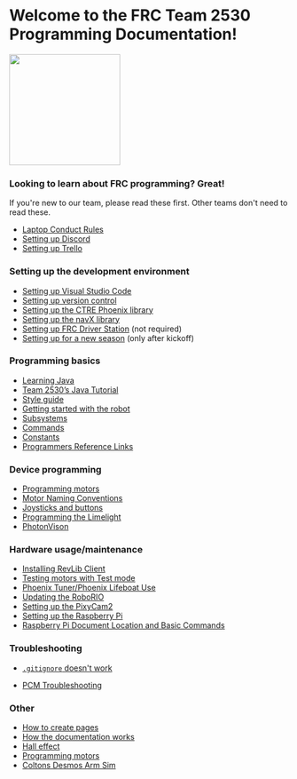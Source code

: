 # Welcome to the FRC Team 2530 Programming Documentation!

<img src="https://user-images.githubusercontent.com/116770284/216777461-d6618507-27f9-415b-9f14-2be387658675.svg" height=200px/>

### Looking to learn about FRC programming? Great!
If you're new to our team, please read these first.
Other teams don't need to read these.
- [Laptop Conduct Rules](/programming/Laptop-Rules)
- [Setting up Discord](/team/Setting-up-Discord)
- [Setting up Trello](/team/How-to-Use-Trello)

### Setting up the development environment
- [Setting up Visual Studio Code](/programming/getting-started/Setting-up-VSCode)
- [Setting up version control](/programming/getting-started/Setting-up-version-control)
- [Setting up the CTRE Phoenix library](/programming/getting-started/Setting-up-the-CTRE-Phoenix-library)
- [Setting up the navX library](/programming/getting-started/Setting-up-the-navX-library)
- [Setting up FRC Driver Station](/programming/getting-started/Setting-up-FRC-Driver-Station) (not required)
- [Setting up for a new season](/team/Setting-up-for-a-new-season) (only after kickoff)

### Programming basics
- [Learning Java](/programming/getting-started/Learning-Java)
- [Team 2530’s Java Tutorial](/programming/getting-started/Java-Tutorial)
- [Style guide](/programming/getting-started/Style-guide)
- [Getting started with the robot](/programming/getting-started/Getting-started-with-the-robot)
- [Subsystems](/programming/getting-started/Subsystems)
- [Commands](/programming/getting-started/Commands)
- [Constants](/programming/getting-started/Constants)
- [Programmers Reference Links](/programming/Programming-Reference-Links)

### Device programming
- [Programming motors](/programming/getting-started/Programming-motors)
- [Motor Naming Conventions](/programming/MotorNaming)
- [Joysticks and buttons](/programming/getting-started/Joysticks-and-buttons)
- [Programming the Limelight](/programming/vision/Programming-the-Limelight)
- [PhotonVison](/programming/vision/PhotonVision)

### Hardware usage/maintenance
- [Installing RevLib Client](https://docs.revrobotics.com/sparkmax/rev-hardware-client/getting-started-with-the-rev-hardware-client)
- [Testing motors with Test mode](/programming/Testing-motors-with-Test-mode)
- [Phoenix Tuner/Phoenix Lifeboat Use](/programming/Phoenix-Tuner-Use)
- [Updating the RoboRIO](/programming/Updating-the-RoboRIO)
- [Setting up the PixyCam2](/programming/getting-started/Setting-up-the-PixyCam2)
- [Setting up the Raspberry Pi](/programming/getting-started/Setting-up-the-Raspberry-Pi)
- [Raspberry Pi Document Location and Basic Commands](/programming/Raspberry-Pi-Document-Location-and-Basic-Commands)

### Troubleshooting
- [`.gitignore` doesn't work](/programming/debugging/gitignore/)
<!-- - [Driver Station Dashboard](/DS-Dashboard-Setting) -->
- [PCM Troubleshooting](/programming/debugging/PCM-Troubleshooting)

### Other
- [How to create pages](/documentation/How-to-create-pages)
- [How the documentation works](/documentation/How-it-works)
- [Hall effect](/other/Hall-Effect---on-turret)
- [Programming motors](/programming/getting-started/Programming-motors)
- [Coltons Desmos Arm Sim](/programming/Coltons_ArmV2_Simulation)